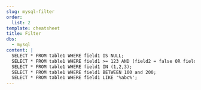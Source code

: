 ```yaml
---
slug: mysql-filter
order:
  list: 2
template: cheatsheet
title: Filter
dbs:
  - mysql
content: |
  SELECT * FROM table1 WHERE field1 IS NULL;
  SELECT * FROM table1 WHERE field1 >= 123 AND (field2 = false OR field3 != 'abc');
  SELECT * FROM table1 WHERE field1 IN (1,2,3);
  SELECT * FROM table1 WHERE field1 BETWEEN 100 and 200;
  SELECT * FROM table1 WHERE field1 LIKE '%abc%';
---
```

